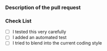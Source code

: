 <!-- This is a generic template and may not be applicable in all cases -->
<!-- Try to follow it when possible -->
### Description of the pull request
<!-- Provide a detailed description of what you did and what is the purpose of this PR -->

### Check List
<!-- Check the items that are true -->

- [ ] I tested this very carefully
- [ ] I added an automated test
- [ ] I tried to blend into the current coding style
